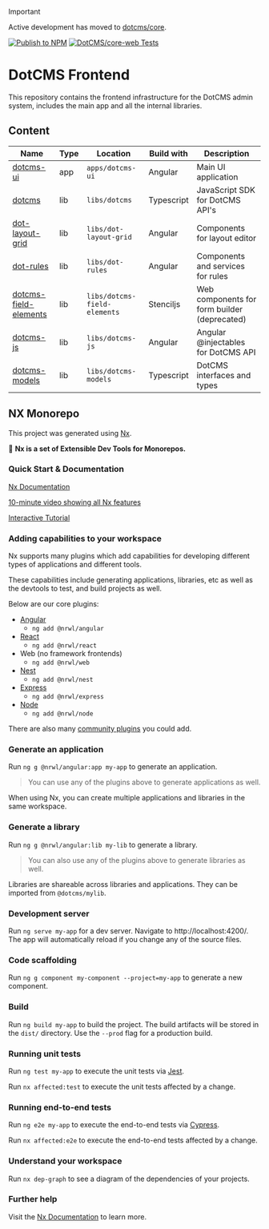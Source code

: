> [!IMPORTANT]  
> Active development has moved to [dotcms/core](https://github.com/dotcms/core). 

[![Publish to NPM](https://github.com/dotCMS/core-web/actions/workflows/publish.yml/badge.svg)](https://github.com/dotCMS/core-web/actions/workflows/publish.yml)
[![DotCMS/core-web Tests](https://github.com/dotCMS/core-web/actions/workflows/main.yml/badge.svg)](https://github.com/dotCMS/core-web/actions/workflows/main.yml)

# DotCMS Frontend

This repository contains the frontend infrastructure for the DotCMS admin system, includes the main app and all the internal libraries.

## Content

| Name                                                                                               | Type | Location                     | Build with | Description                                  |
| -------------------------------------------------------------------------------------------------- | ---- | ---------------------------- | ---------- | -------------------------------------------- |
| [dotcms-ui](https://github.com/dotCMS/core-web/tree/master/apps/dotcms-ui)                         | app  | `apps/dotcms-ui`             | Angular    | Main UI application                          |
| [dotcms](https://github.com/dotCMS/core-web/tree/master/libs/dotcms)                               | lib  | `libs/dotcms`                | Typescript | JavaScript SDK for DotCMS API's              |
| [dot-layout-grid](https://github.com/dotCMS/core-web/tree/master/libs/dot-layout-grid)             | lib  | `libs/dot-layout-grid`       | Angular    | Components for layout editor                 |
| [dot-rules](https://github.com/dotCMS/core-web/tree/master/libs/dot-rules)                         | lib  | `libs/dot-rules`             | Angular    | Components and services for rules            |
| [dotcms-field-elements](https://github.com/dotCMS/core-web/tree/master/libs/dotcms-field-elements) | lib  | `libs/dotcms-field-elements` | Stenciljs  | Web components for form builder (deprecated) |
| [dotcms-js](https://github.com/dotCMS/core-web/tree/master/libs/dotcms-js)                         | lib  | `libs/dotcms-js`             | Angular    | Angular @injectables for DotCMS API          |
| [dotcms-models](https://github.com/dotCMS/core-web/tree/master/libs/dotcms-models)                 | lib  | `libs/dotcms-models`         | Typescript | DotCMS interfaces and types                  |

## NX Monorepo

This project was generated using [Nx](https://nx.dev).

🔎 **Nx is a set of Extensible Dev Tools for Monorepos.**

### Quick Start & Documentation

[Nx Documentation](https://nx.dev/angular)

[10-minute video showing all Nx features](https://nx.dev/angular/getting-started/what-is-nx)

[Interactive Tutorial](https://nx.dev/angular/tutorial/01-create-application)

### Adding capabilities to your workspace

Nx supports many plugins which add capabilities for developing different types of applications and different tools.

These capabilities include generating applications, libraries, etc as well as the devtools to test, and build projects as well.

Below are our core plugins:

-   [Angular](https://angular.io)
    -   `ng add @nrwl/angular`
-   [React](https://reactjs.org)
    -   `ng add @nrwl/react`
-   Web (no framework frontends)
    -   `ng add @nrwl/web`
-   [Nest](https://nestjs.com)
    -   `ng add @nrwl/nest`
-   [Express](https://expressjs.com)
    -   `ng add @nrwl/express`
-   [Node](https://nodejs.org)
    -   `ng add @nrwl/node`

There are also many [community plugins](https://nx.dev/nx-community) you could add.

### Generate an application

Run `ng g @nrwl/angular:app my-app` to generate an application.

> You can use any of the plugins above to generate applications as well.

When using Nx, you can create multiple applications and libraries in the same workspace.

### Generate a library

Run `ng g @nrwl/angular:lib my-lib` to generate a library.

> You can also use any of the plugins above to generate libraries as well.

Libraries are shareable across libraries and applications. They can be imported from `@dotcms/mylib`.

### Development server

Run `ng serve my-app` for a dev server. Navigate to http://localhost:4200/. The app will automatically reload if you change any of the source files.

### Code scaffolding

Run `ng g component my-component --project=my-app` to generate a new component.

### Build

Run `ng build my-app` to build the project. The build artifacts will be stored in the `dist/` directory. Use the `--prod` flag for a production build.

### Running unit tests

Run `ng test my-app` to execute the unit tests via [Jest](https://jestjs.io).

Run `nx affected:test` to execute the unit tests affected by a change.

### Running end-to-end tests

Run `ng e2e my-app` to execute the end-to-end tests via [Cypress](https://www.cypress.io).

Run `nx affected:e2e` to execute the end-to-end tests affected by a change.

### Understand your workspace

Run `nx dep-graph` to see a diagram of the dependencies of your projects.

### Further help

Visit the [Nx Documentation](https://nx.dev/angular) to learn more.
